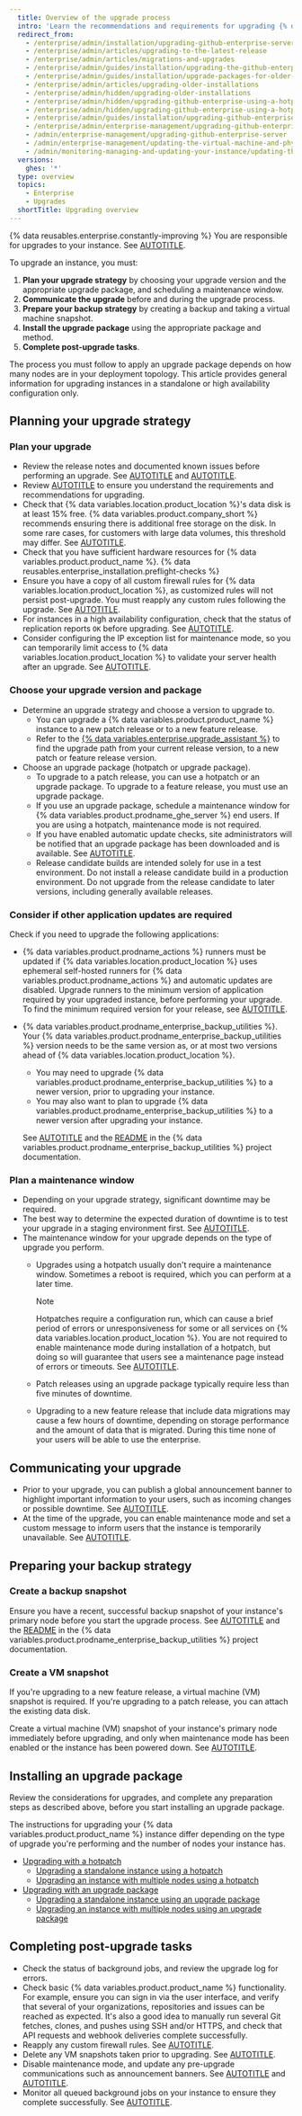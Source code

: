 ```yaml
---
  title: Overview of the upgrade process
  intro: 'Learn the recommendations and requirements for upgrading {% data variables.product.product_name %}, so you can plan and test your upgrade strategy.'
  redirect_from:
    - /enterprise/admin/installation/upgrading-github-enterprise-server
    - /enterprise/admin/articles/upgrading-to-the-latest-release
    - /enterprise/admin/articles/migrations-and-upgrades
    - /enterprise/admin/guides/installation/upgrading-the-github-enterprise-virtual-machine
    - /enterprise/admin/guides/installation/upgrade-packages-for-older-releases
    - /enterprise/admin/articles/upgrading-older-installations
    - /enterprise/admin/hidden/upgrading-older-installations
    - /enterprise/admin/hidden/upgrading-github-enterprise-using-a-hotpatch-early-access-program
    - /enterprise/admin/hidden/upgrading-github-enterprise-using-a-hotpatch
    - /enterprise/admin/guides/installation/upgrading-github-enterprise
    - /enterprise/admin/enterprise-management/upgrading-github-enterprise-server
    - /admin/enterprise-management/upgrading-github-enterprise-server
    - /admin/enterprise-management/updating-the-virtual-machine-and-physical-resources/upgrading-github-enterprise-server
    - /admin/monitoring-managing-and-updating-your-instance/updating-the-virtual-machine-and-physical-resources/upgrading-github-enterprise-server
  versions:
    ghes: '*'
  type: overview
  topics:
    - Enterprise
    - Upgrades
  shortTitle: Upgrading overview
---
```


{% data reusables.enterprise.constantly-improving %} You are responsible for upgrades to your instance. See [AUTOTITLE](/admin/overview/about-upgrades-to-new-releases).

To upgrade an instance, you must:
1. **Plan your upgrade strategy** by choosing your upgrade version and the appropriate upgrade package, and scheduling a maintenance window.
1. **Communicate the upgrade** before and during the upgrade process.
1. **Prepare your backup strategy** by creating a backup and taking a virtual machine snapshot.
1. **Install the upgrade package** using the appropriate package and method.
1. **Complete post-upgrade tasks**.

The process you must follow to apply an upgrade package depends on how many nodes are in your deployment topology. This article provides general information for upgrading instances in a standalone or high availability configuration only.

## Planning your upgrade strategy

### Plan your upgrade

* Review the release notes and documented known issues before performing an upgrade. See [AUTOTITLE](/admin/release-notes) and [AUTOTITLE](/admin/upgrading-your-instance/troubleshooting-upgrades/known-issues-with-upgrades-to-your-instance).
* Review [AUTOTITLE](/admin/enterprise-management/updating-the-virtual-machine-and-physical-resources/upgrade-requirements) to ensure you understand the requirements and recommendations for upgrading.
* Check that {% data variables.location.product_location %}'s data disk is at least 15% free. {% data variables.product.company_short %} recommends ensuring there is additional free storage on the disk. In some rare cases, for customers with large data volumes, this threshold may differ. See [AUTOTITLE](/admin/monitoring-managing-and-updating-your-instance/updating-the-virtual-machine-and-physical-resources/increasing-storage-capacity).
* Check that you have sufficient hardware resources for {% data variables.product.product_name %}. {% data reusables.enterprise_installation.preflight-checks %}
* Ensure you have a copy of all custom firewall rules for {% data variables.location.product_location %}, as customized rules will not persist post-upgrade. You must reapply any custom rules following the upgrade. See [AUTOTITLE](/admin/configuring-settings/configuring-network-settings/configuring-built-in-firewall-rules).
* For instances in a high availability configuration, check that the status of replication reports `OK` before upgrading. See [AUTOTITLE](/admin/monitoring-and-managing-your-instance/configuring-high-availability/monitoring-a-high-availability-configuration).
* Consider configuring the IP exception list for maintenance mode, so you can temporarily limit access to {% data variables.location.product_location %} to validate your server health after an upgrade. See [AUTOTITLE](/admin/administering-your-instance/configuring-maintenance-mode/enabling-and-scheduling-maintenance-mode).

### Choose your upgrade version and package

* Determine an upgrade strategy and choose a version to upgrade to.
  * You can upgrade a {% data variables.product.product_name %} instance to a new patch release or to a new feature release.
  * Refer to the [{% data variables.enterprise.upgrade_assistant %}](https://support.github.com/enterprise/server-upgrade) to find the upgrade path from your current release version, to a new patch or feature release version.
* Choose an upgrade package (hotpatch or upgrade package).
  * To upgrade to a patch release, you can use a hotpatch or an upgrade package. To upgrade to a feature release, you must use an upgrade package.
  * If you use an upgrade package, schedule a maintenance window for {% data variables.product.prodname_ghe_server %} end users. If you are using a hotpatch, maintenance mode is not required.
  * If you have enabled automatic update checks, site administrators will be notified that an upgrade package has been downloaded and is available. See [AUTOTITLE](/admin/upgrading-your-instance/preparing-to-upgrade/enabling-automatic-update-checks).
  * Release candidate builds are intended solely for use in a test environment. Do not install a release candidate build in a production environment. Do not upgrade from the release candidate to later versions, including generally available releases.

### Consider if other application updates are required

Check if you need to upgrade the following applications:

* {% data variables.product.prodname_actions %} runners must be updated if {% data variables.location.product_location %} uses ephemeral self-hosted runners for {% data variables.product.prodname_actions %} and automatic updates are disabled. Upgrade runners to the minimum version of application required by your upgraded instance, before performing your upgrade. To find the minimum required version for your release, see [AUTOTITLE](/admin/all-releases#minimum-github-actions-runner-application-versions).
* {% data variables.product.prodname_enterprise_backup_utilities %}. Your {% data variables.product.prodname_enterprise_backup_utilities %} version needs to be the same version as, or at most two versions ahead of {% data variables.location.product_location %}.
  * You may need to upgrade {% data variables.product.prodname_enterprise_backup_utilities %} to a newer version, prior to upgrading your instance.
  * You may also want to plan to upgrade {% data variables.product.prodname_enterprise_backup_utilities %} to a newer version after upgrading your instance.

   See [AUTOTITLE](/admin/backing-up-and-restoring-your-instance/configuring-backups-on-your-instance) and the [README](https://github.com/github/backup-utils#readme) in the {% data variables.product.prodname_enterprise_backup_utilities %} project documentation.

### Plan a maintenance window

* Depending on your upgrade strategy, significant downtime may be required.
* The best way to determine the expected duration of downtime is to test your upgrade in a staging environment first. See [AUTOTITLE](/admin/installing-your-enterprise-server/setting-up-a-github-enterprise-server-instance/setting-up-a-staging-instance).
* The maintenance window for your upgrade depends on the type of upgrade you perform.
  * Upgrades using a hotpatch usually don't require a maintenance window. Sometimes a reboot is required, which you can perform at a later time.

    > [!NOTE]
    > Hotpatches require a configuration run, which can cause a brief period of errors or unresponsiveness for some or all services on {% data variables.location.product_location %}. You are not required to enable maintenance mode during installation of a hotpatch, but doing so will guarantee that users see a maintenance page instead of errors or timeouts. See [AUTOTITLE](/admin/configuration/configuring-your-enterprise/enabling-and-scheduling-maintenance-mode).
  * Patch releases using an upgrade package typically require less than five minutes of downtime.
  * Upgrading to a new feature release that include data migrations may cause a few hours of downtime, depending on storage performance and the amount of data that is migrated. During this time none of your users will be able to use the enterprise.

## Communicating your upgrade

* Prior to your upgrade, you can publish a global announcement banner to highlight important information to your users, such as incoming changes or possible downtime. See [AUTOTITLE](/admin/user-management/managing-users-in-your-enterprise/customizing-user-messages-for-your-enterprise#creating-a-global-announcement-banner).
* At the time of the upgrade, you can enable maintenance mode and set a custom message to inform users that the instance is temporarily unavailable. See [AUTOTITLE](/admin/configuration/configuring-your-enterprise/enabling-and-scheduling-maintenance-mode).

## Preparing your backup strategy

### Create a backup snapshot

Ensure you have a recent, successful backup snapshot of your instance's primary node before you start the upgrade process. See [AUTOTITLE](/admin/backing-up-and-restoring-your-instance/configuring-backups-on-your-instance) and the [README](https://github.com/github/backup-utils#readme) in the {% data variables.product.prodname_enterprise_backup_utilities %} project documentation.

### Create a VM snapshot

If you're upgrading to a new feature release, a virtual machine (VM) snapshot is required. If you're upgrading to a patch release, you can attach the existing data disk.

Create a virtual machine (VM) snapshot of your instance's primary node immediately before upgrading, and only when maintenance mode has been enabled or the instance has been powered down. See [AUTOTITLE](/admin/upgrading-your-instance/preparing-to-upgrade/taking-a-snapshot).

## Installing an upgrade package

Review the considerations for upgrades, and complete any preparation steps as described above, before you start installing an upgrade package.

The instructions for upgrading your {% data variables.product.product_name %} instance differ depending on the type of upgrade you're performing and the number of nodes your instance has.

* [Upgrading with a hotpatch](/admin/upgrading-your-instance/performing-an-upgrade/upgrading-with-a-hotpatch#upgrading-with-a-hotpatch)
  * [Upgrading a standalone instance using a hotpatch](/admin/upgrading-your-instance/performing-an-upgrade/upgrading-with-a-hotpatch#upgrading-a-standalone-instance-using-a-hotpatch)
  * [Upgrading an instance with multiple nodes using a hotpatch](/admin/upgrading-your-instance/performing-an-upgrade/upgrading-with-a-hotpatch#upgrading-an-instance-with-multiple-nodes-using-a-hotpatch)
* [Upgrading with an upgrade package](/admin/upgrading-your-instance/performing-an-upgrade/upgrading-with-an-upgrade-package#upgrading-with-an-upgrade-package)
  * [Upgrading a standalone instance using an upgrade package](/admin/upgrading-your-instance/performing-an-upgrade/upgrading-with-an-upgrade-package#upgrading-a-standalone-instance-using-an-upgrade-package)
  * [Upgrading an instance with multiple nodes using an upgrade package](/admin/upgrading-your-instance/performing-an-upgrade/upgrading-with-an-upgrade-package#upgrading-an-instance-with-multiple-nodes-using-an-upgrade-package)

## Completing post-upgrade tasks

* Check the status of background jobs, and review the upgrade log for errors.
* Check basic {% data variables.product.product_name %} functionality. For example, ensure you can sign in via the user interface, and verify that several of your organizations, repositories and issues can be reached as expected. It's also a good idea to manually run several Git fetches, clones, and pushes using SSH and/or HTTPS, and check that API requests and webhook deliveries complete successfully.
* Reapply any custom firewall rules. See [AUTOTITLE](/admin/configuring-settings/configuring-network-settings/configuring-built-in-firewall-rules).
* Delete any VM snapshots taken prior to upgrading. See [AUTOTITLE](/admin/upgrading-your-instance/preparing-to-upgrade/taking-a-snapshot).
* Disable maintenance mode, and update any pre-upgrade communications such as announcement banners. See [AUTOTITLE](/admin/user-management/managing-users-in-your-enterprise/customizing-user-messages-for-your-enterprise#creating-a-global-announcement-banner) and [AUTOTITLE](/admin/configuration/configuring-your-enterprise/enabling-and-scheduling-maintenance-mode).
* Monitor all queued background jobs on your instance to ensure they complete successfully. See [AUTOTITLE](/admin/administering-your-instance/administering-your-instance-from-the-command-line/command-line-utilities).

